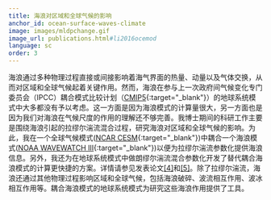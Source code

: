 ```yaml
---
title: 海浪对区域和全球气候的影响
anchor_id: ocean-surface-waves-climate
image: images/mldpchange.gif
image_url: publications.html#li2016ocemod
language: sc
order: 3
---
```


海浪通过多种物理过程直接或间接影响着海气界面的热量、动量以及气体交换，从而对区域和全球气候起着关键作用。然而，海浪在参与上一次政府间气候变化专门委员会（IPCC）耦合模式比较计划（[CMIP5](https://pcmdi.llnl.gov/mips/cmip5/){:target="_blank"}）的地球系统模式中大多都没有予以考虑。这一方面是因为海浪模式的计算量很大，另一方面也是因为我们对海浪在气候尺度的作用的理解还不够完善。我博士期间的科研工作主要是围绕海浪引起的拉缪尔湍流混合过程，研究海浪对区域和全球气候的影响。为此，我在一个全球气候模式([NCAR CESM](http://www.cesm.ucar.edu){:target="_blank"})中耦合一个海浪模式([NOAA WAVEWATCH&nbsp;III](https://polar.ncep.noaa.gov/waves/){:target="_blank"})以便为拉缪尔湍流参数化提供海浪信息。另外，我还为在地球系统模式中做朗缪尔湍流混合参数化开发了替代耦合海浪模式的计算更快捷的方案。详情请参见发表论文[[4]](publications_sc.html#li2016ocemod)和[[5]](publications_sc.html#li2017ocemod)。除了拉缪尔湍流，海浪还通过其他物理过程影响区域和全球气候，包括海浪破碎、波流相互作用、波冰相互作用等。耦合海浪模式的地球系统模式为研究这些海浪作用提供了工具。
